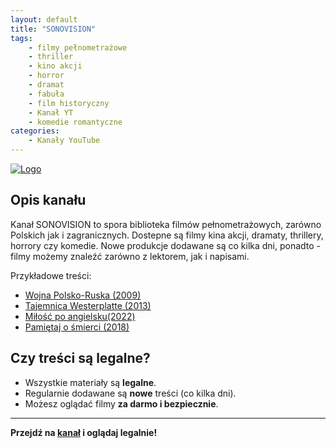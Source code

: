 ```yaml
---
layout: default
title: "SONOVISION"
tags: 
    - filmy pełnometrażowe
    - thriller
    - kino akcji
    - horror
    - dramat
    - fabuła
    - film historyczny
    - Kanał YT
    - komedie romantyczne
categories:
    - Kanały YouTube
---
```

[![Logo](https://yt3.googleusercontent.com/T24WzDAR00bG3kCykvsUxoHCd_Njt8Etm-1Xtp6y67cYK47cLkxmH4acCKU-P8xGoOoarZVD=s160-c-k-c0x00ffffff-no-rj)](https://www.youtube.com/@SonovisionOfficial)

## Opis kanału

Kanał SONOVISION to spora biblioteka filmów pełnometrażowych, zarówno Polskich jak i zagranicznych.
Dostepne są filmy kina akcji, dramaty, thrillery, horrory czy komedie. Nowe produkcje dodawane są co kilka dni, ponadto - filmy możemy znaleźć zarówno z lektorem, jak i napisami.

Przykładowe treści:
- [Wojna Polsko-Ruska (2009)](https://www.youtube.com/watch?v=FLwFq9C2Tow)
- [Tajemnica Westerplatte (2013)](https://www.youtube.com/watch?v=qECMNO68mIc)
- [Miłość po angielsku(2022)](https://www.youtube.com/watch?v=RwRNnnHdNCs)
- [Pamiętaj o śmierci (2018)](https://www.youtube.com/watch?v=0hxx1hPbAqA)

## Czy treści są legalne?

- Wszystkie materiały są **legalne**.
- Regularnie dodawane są **nowe** treści (co kilka dni).
- Możesz oglądać filmy **za darmo i bezpiecznie**.

---

**Przejdź na [kanał](https://www.youtube.com/@SonovisionOfficial) i oglądaj legalnie!**
